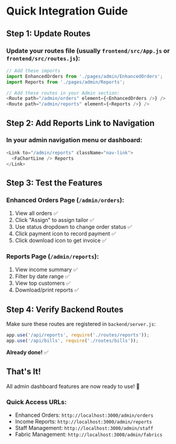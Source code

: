 # Quick Integration Guide

## Step 1: Update Routes

### Update your routes file (usually `frontend/src/App.js` or `frontend/src/routes.js`):

```javascript
// Add these imports
import EnhancedOrders from './pages/admin/EnhancedOrders';
import Reports from './pages/admin/Reports';

// Add these routes in your Admin section:
<Route path="/admin/orders" element={<EnhancedOrders />} />
<Route path="/admin/reports" element={<Reports />} />
```

## Step 2: Add Reports Link to Navigation

### In your admin navigation menu or dashboard:

```javascript
<Link to="/admin/reports" className="nav-link">
  <FaChartLine /> Reports
</Link>
```

## Step 3: Test the Features

### Enhanced Orders Page (`/admin/orders`):
1. View all orders ✅
2. Click "Assign" to assign tailor ✅
3. Use status dropdown to change order status ✅
4. Click payment icon to record payment ✅
5. Click download icon to get invoice ✅

### Reports Page (`/admin/reports`):
1. View income summary ✅
2. Filter by date range ✅
3. View top customers ✅
4. Download/print reports ✅

## Step 4: Verify Backend Routes

Make sure these routes are registered in `backend/server.js`:

```javascript
app.use('/api/reports', require('./routes/reports'));
app.use('/api/bills', require('./routes/bills'));
```

**Already done!** ✅

## That's It!

All admin dashboard features are now ready to use! 🎉

### Quick Access URLs:
- Enhanced Orders: `http://localhost:3000/admin/orders`
- Income Reports: `http://localhost:3000/admin/reports`
- Staff Management: `http://localhost:3000/admin/staff`
- Fabric Management: `http://localhost:3000/admin/fabrics`

